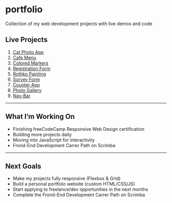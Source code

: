 # portfolio
Collection of my web development projects with live demos and code
##  Live Projects

1.  [Cat Photo App](https://vladimirovatsvetelina49-cpu.github.io/cat-photo-app/)  
2.  [Cafe Menu](https://vladimirovatsvetelina49-cpu.github.io/cafe-menu/)  
3. [Colored Markers](https://vladimirovatsvetelina49-cpu.github.io/colored-markers/)  
4. [Registration Form](https://vladimirovatsvetelina49-cpu.github.io/registration-form/)
5. [Rothko Painting](https://vladimirovatsvetelina49-cpu.github.io/rothko-painting/)
6. [Survey Form](https://vladimirovatsvetelina49-cpu.github.io/survey-form/)
7. [Counter App](https://vladimirovatsvetelina49-cpu.github.io/counter-app/)
8. [Photo Gallery](https://vladimirovatsvetelina49-cpu.github.io/photo-gallery/)
9. [Nav-Bar](https://vladimirovatsvetelina49-cpu.github.io/nav-bar/)  

---

##  What I’m Working On
- Finishing freeCodeCamp Responsive Web Design certification  
- Building more projects daily  
- Moving into JavaScript for interactivity
- Frond-End Development Carrer Path on Scrimba

---

##  Next Goals
- Make my projects fully responsive (Flexbox & Grid)  
- Build a personal portfolio website (custom HTML/CSS/JS)  
- Start applying to freelance/dev opportunities in the next months
- Complete the Frond-End Development Carrer Path on Scrimba 
